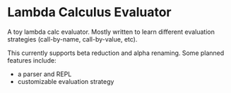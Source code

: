 # Lambda Calculus Evaluator

A toy lambda calc evaluator. Mostly written to learn different evaluation strategies (call-by-name, call-by-value, etc).

This currently supports beta reduction and alpha renaming. Some planned features include:

* a parser and REPL
* customizable evaluation strategy

